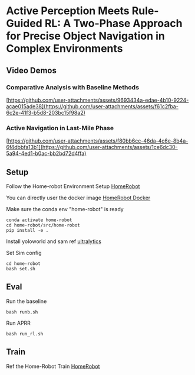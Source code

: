 # Active Perception Meets Rule-Guided RL: A Two-Phase Approach for Precise Object Navigation in Complex Environments

## Video Demos

### Comparative Analysis with Baseline Methods
[https://github.com/user-attachments/assets/9693434a-edae-4b10-9224-acae015ade38](https://github.com/user-attachments/assets/f61c2fba-6c2e-41f3-b5d8-203bc15f98a2)

### Active Navigation in Last-Mile Phase
[https://github.com/user-attachments/assets/f80bb6cc-46da-4c6e-8b4a-6f4dbbfa13b1](https://github.com/user-attachments/assets/1ce6dc30-5a94-4ed1-b0ac-bb2bd72d4ffa)


## Setup

Follow the Home-robot Environment Setup [HomeRobot](https://github.com/facebookresearch/home-robot/blob/home-robot-ovmm-challenge-2024/docs/challenge.md)

You can directly user the docker image [HomeRobot Docker](https://hub.docker.com/r/fairembodied/habitat-challenge/tags)

Make sure the conda env "home-robot" is ready

```
conda activate home-robot
cd home-robot/src/home-robot
pip install -e .
```

Install yoloworld and sam ref [ultralytics](https://docs.ultralytics.com/zh/models/yolo-world/)


Set Sim config
```
cd home-robot
bash set.sh
```

## Eval

Run the baseline
```
bash runb.sh
```

Run APRR
```
bash run_rl.sh
```

## Train

Ref the Home-Robot Train [HomeRobot](https://github.com/facebookresearch/home-robot/blob/home-robot-ovmm-challenge-2024/docs/challenge.md)

